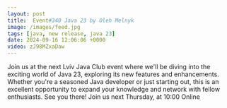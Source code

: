 ```yaml
---
layout: post
title:  Event#340 Java 23 by Oleh Melnyk
image: /images/feed.jpg
tags: [java, new release, java 23]
date: 2024-09-16 12:06:06 +0000
video: zJ98MZxaDaw
---
```


Join us at the next Lviv Java Club event where we'll be diving into the exciting world of Java 23, exploring its new features and enhancements. Whether you're a seasoned Java developer or just starting out, this is an excellent opportunity to expand your knowledge and network with fellow enthusiasts. See you there!
Join us next Thursday, at 10:00 Online

